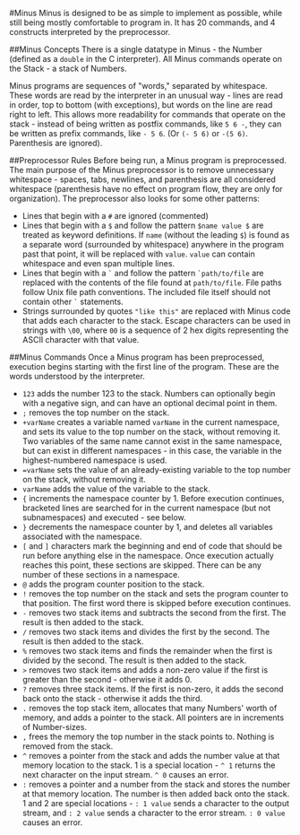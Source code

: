 #Minus
Minus is designed to be as simple to implement as possible, while still being mostly comfortable to program in. It has 20 commands, and 4 constructs interpreted by the preprocessor.

##Minus Concepts
There is a single datatype in Minus - the Number (defined as a `double` in the C interpreter). All Minus commands operate on the Stack - a stack of Numbers.

Minus programs are sequences of "words," separated by whitespace. These words are read by the interpreter in an unusual way - lines are read in order, top to bottom (with exceptions), but words on the line are read right to left. This allows more readability for commands that operate on the stack - instead of being written as postfix commands, like `5 6 -`, they can be written as prefix commands, like `- 5 6`. (Or `(- 5 6)` or `-(5 6)`. Parenthesis are ignored).

##Preprocessor Rules
Before being run, a Minus program is preprocessed. The main purpose of the Minus preprocessor is to remove unnecessary whitespace - spaces, tabs, newlines, and parenthesis are all considered whitespace (parenthesis have no effect on program flow, they are only for organization). The preprocessor also looks for some other patterns:
- Lines that begin with a `#` are ignored (commented)
- Lines that begin with a `$` and follow the pattern `$name value $` are treated as keyword definitions. If `name` (without the leading `$`) is found as a separate word (surrounded by whitespace) anywhere in the program past that point, it will be replaced with `value`. `value` can contain whitespace and even span multiple lines.
- Lines that begin with a `` ` `` and follow the pattern `` `path/to/file `` are replaced with the contents of the file found at `path/to/file`. File paths follow Unix file path conventions. The included file itself should not contain other `` ` `` statements.
- Strings surrounded by quotes `"like this"` are replaced with Minus code that adds each character to the stack. Escape characters can be used in strings with `\00`, where `00` is a sequence of 2 hex digits representing the ASCII character with that value.

##Minus Commands
Once a Minus program has been preprocessed, execution begins starting with the first line of the program. These are the words understood by the interpreter.
- `123` adds the number 123 to the stack. Numbers can optionally begin with a negative sign, and can have an optional decimal point in them.
- `;` removes the top number on the stack.
- `+varName` creates a variable named `varName` in the current namespace, and sets its value to the top number on the stack, without removing it. Two variables of the same name cannot exist in the same namespace, but can exist in different namespaces - in this case, the variable in the highest-numbered namespace is used.
- `=varName` sets the value of an already-existing variable to the top number on the stack, without removing it.
- `varName` adds the value of the variable to the stack.
- `{` increments the namespace counter by 1. Before execution continues, bracketed lines are searched for in the current namespace (but not subnamespaces) and executed - see below.
- `}` decrements the namespace counter by 1, and deletes all variables associated with the namespace.
- `[` and `]` characters mark the beginning and end of code that should be run before anything else in the namespace. Once execution actually reaches this point, these sections are skipped. There can be any number of these sections in a namespace.
- `@` adds the program counter position to the stack.
- `!` removes the top number on the stack and sets the program counter to that position. The first word there is skipped before execution continues.
- `-` removes two stack items and subtracts the second from the first. The result is then added to the stack.
- `/` removes two stack items and divides the first by the second. The result is then added to the stack.
- `%` removes two stack items and finds the remainder when the first is divided by the second. The result is then added to the stack.
- `>` removes two stack items and adds a non-zero value if the first is greater than the second - otherwise it adds 0.
- `?` removes three stack items. If the first is non-zero, it adds the second back onto the stack - otherwise it adds the third.
- `.` removes the top stack item, allocates that many Numbers' worth of memory, and adds a pointer to the stack. All pointers are in increments of Number-sizes.
- `,` frees the memory the top number in the stack points to. Nothing is removed from the stack.
- `^` removes a pointer from the stack and adds the number value at that memory location to the stack. 1 is a special location - `^ 1` returns the next character on the input stream. `^ 0` causes an error.
- `:` removes a pointer and a number from the stack and stores the number at that memory location. The number is then added back onto the stack. 1 and 2 are special locations - `: 1 value` sends a character to the output stream, and `: 2 value` sends a character to the error stream. `: 0 value` causes an error.
